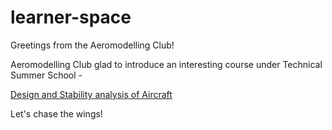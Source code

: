 # learner-space
Greetings from the Aeromodelling Club!

Aeromodelling Club glad to introduce an interesting course under Technical Summer School -

 [Design and Stability analysis of Aircraft]()

Let's chase the wings! 
 
 

 
